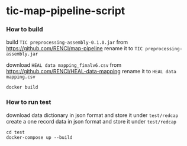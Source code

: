 # tic-map-pipeline-script

### How to build ###

build `TIC preprocessing-assembly-0.1.0.jar` from https://github.com/RENCI/map-pipeline rename it to `TIC preprocessing-assembly.jar`

download `HEAL data mapping_finalv6.csv` from https://github.com/RENCI/HEAL-data-mapping rename it to `HEAL data mapping.csv`

```docker build```

### How to run test ###

download data dictionary in json format and store it under `test/redcap`
create a one record data in json format and store it under `test/redcap`

```
cd test
docker-compose up --build
```
